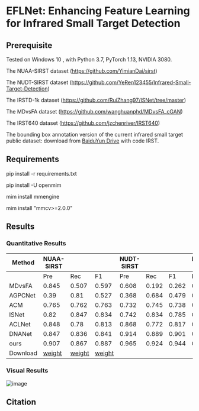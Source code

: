 # EFLNet: Enhancing Feature Learning for Infrared Small Target Detection
## Prerequisite

Tested on Windows 10 , with Python 3.7, PyTorch 1.13, NVIDIA 3080.

The NUAA-SIRST dataset (https://github.com/YimianDai/sirst)

The NUDT-SIRST dataset (https://github.com/YeRen123455/Infrared-Small-Target-Detection)

The IRSTD-1k dataset (https://github.com/RuiZhang97/ISNet/tree/master)

The MDvsFA dataset (https://github.com/wanghuanphd/MDvsFA_cGAN)

The IRST640 dataset (https://github.com/jzchenriver/IRST640)

The bounding box annotation version of the current infrared small target public dataset: download from [BaiduYun Drive](https://pan.baidu.com/s/1Gv1gMCdajtR8pR76Y4iQhg) with code IRST.

## Requirements
  pip install -r requirements.txt
 
  pip install -U openmim
  
  mim install mmengine
  
  mim install "mmcv>=2.0.0"

## Results 
### Quantitative Results
|     Method     |     NUAA-SIRST    |              |              |     NUDT-SIRST    |              |              |     IRSTD-1k    |              |              |
|----------------|-------------------|--------------|--------------|-------------------|--------------|--------------|-----------------|--------------|--------------|
|                |     Pre           |     Rec      |     F1       |     Pre           |     Rec      |     F1       |     Pre         |     Rec      |     F1       |
|     MDvsFA     |     0.845         |     0.507    |     0.597    |     0.608         |     0.192    |     0.262    |     0.55        |     0.483    |     0.475    |
|     AGPCNet    |     0.39          |     0.81     |     0.527    |     0.368         |     0.684    |     0.479    |     0.415       |     0.47     |     0.441    |
|     ACM        |     0.765         |     0.762    |     0.763    |     0.732         |     0.745    |     0.738    |     0.679       |     0.605    |     0.64     |
|     ISNet      |     0.82          |     0.847    |     0.834    |     0.742         |     0.834    |     0.785    |     0.718       |     0.741    |     0.729    |
|     ACLNet     |     0.848         |     0.78     |     0.813    |     0.868         |     0.772    |     0.817    |     0.843       |     0.656    |     0.738    |
|     DNANet     |     0.847         |     0.836    |     0.841    |     0.914         |     0.889    |     0.901    |     0.768       |     0.721    |     0.744    |
|     ours       |     0.907         |     0.867    |     0.887    |     0.965         |     0.924    |     0.944    |     0.882       |     0.807    |     0.842    |
| Download       |                  [weight](https://github.com/yang19950411/infrared-small-target/raw/main/runs/train/IRSTD.pt)             |               [weight](https://github.com/yang19950411/infrared-small-target/raw/main/runs/train/IRSTD.pt)             |               [weight](https://github.com/yang19950411/infrared-small-target/raw/main/runs/train/IRSTD.pt)            |

### Visual Results

![image](https://github.com/yang19950411/infrared-small-target/blob/main/Visual%20Results.png)

## Citation

